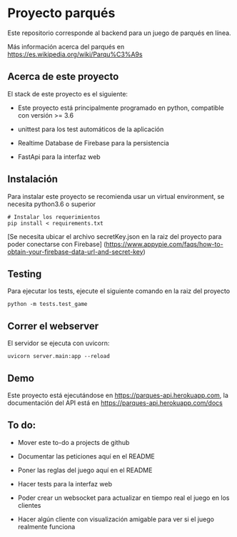 # Proyecto  parqués

Este repositorio corresponde al backend para un juego de parqués en línea.

Más información acerca del parqués en https://es.wikipedia.org/wiki/Parqu%C3%A9s

## Acerca de este proyecto

El stack de este proyecto es el siguiente:

* Este proyecto está principalmente programado en python, compatible con versión >= 3.6

* unittest para los test automáticos de la aplicación

* Realtime Database de Firebase para la persistencia

* FastApi para la interfaz web

## Instalación

Para instalar este proyecto se recomienda usar un virtual environment, se necesita python3.6 o superior

    # Instalar los requerimientos
    pip install < requirements.txt

[Se necesita ubicar el archivo secretKey.json en la raiz del proyecto para poder conectarse con Firebase] (https://www.appypie.com/faqs/how-to-obtain-your-firebase-data-url-and-secret-key)

## Testing

Para ejecutar los tests, ejecute el siguiente comando en la raiz del proyecto

    python -m tests.test_game

## Correr el webserver

El servidor se ejecuta con uvicorn:

    uvicorn server.main:app --reload

## Demo

Este proyecto está ejecutándose en https://parques-api.herokuapp.com, la documentación del API está en https://parques-api.herokuapp.com/docs

## To do:

* Mover este to-do a projects de github

* Documentar las peticiones aquí en el README

* Poner las reglas del juego aquí en el README

* Hacer tests para la interfaz web

* Poder crear un websocket para actualizar en tiempo real el juego en los clientes

* Hacer algún cliente con visualización amigable para ver si el juego realmente funciona
